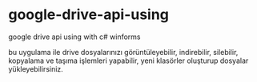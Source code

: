 # google-drive-api-using
google drive api using with c# winforms


bu uygulama ile drive dosyalarınızı görüntüleyebilir, indirebilir, silebilir, kopyalama ve taşıma işlemleri yapabilir, yeni klasörler oluşturup dosyalar yükleyebilirsiniz. 
